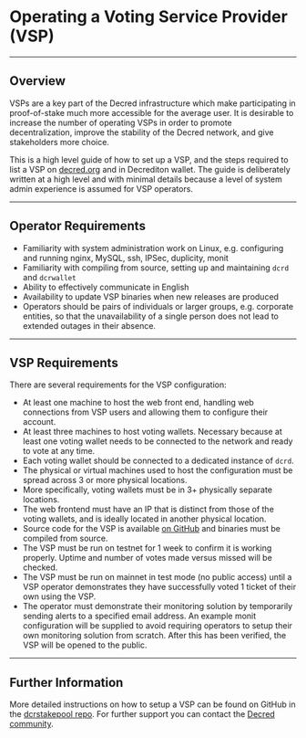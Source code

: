 # Operating a Voting Service Provider (VSP)

---

## Overview

VSPs are a key part of the Decred infrastructure which make participating in proof-of-stake much more accessible for the average user. It is desirable to increase the number of operating VSPs in order to promote decentralization, improve the stability of the Decred network, and give stakeholders more choice.

This is a high level guide of how to set up a VSP, and the steps required to list a VSP on [decred.org](https://decred.org/vsp) and in Decrediton wallet. The guide is deliberately written at a high level and with minimal details because a level of system admin experience is assumed for VSP operators.

---

## Operator Requirements

* Familiarity with system administration work on Linux, e.g. configuring and running nginx, MySQL, ssh, IPSec, duplicity, monit
* Familiarity with compiling from source, setting up and maintaining `dcrd` and `dcrwallet`
* Ability to effectively communicate in English
* Availability to update VSP binaries when new releases are produced
* Operators should be pairs of individuals or larger groups, e.g. corporate entities, so that the unavailability of a single person does not lead to extended outages in their absence.

---

## VSP Requirements

There are several requirements for the VSP configuration:

* At least one machine to host the web front end, handling web connections from VSP users and allowing them to configure their account.
* At least three machines to host voting wallets. Necessary because at least one voting wallet needs to be connected to the network and ready to vote at any time.
* Each voting wallet should be connected to a dedicated instance of `dcrd`.
* The physical or virtual machines used to host the configuration must be spread across 3 or more physical locations.
* More specifically, voting wallets must be in 3+ physically separate locations.
* The web frontend must have an IP that is distinct from those of the voting wallets, and is ideally located in another physical location.
* Source code for the VSP is available [on GitHub](https://github.com/decred/dcrstakepool) and binaries must be compiled from source.
* The VSP must be run on testnet for 1 week to confirm it is working properly. Uptime and number of votes made versus missed will be checked.
* The VSP must be run on mainnet in test mode (no public access) until a VSP operator demonstrates they have successfully voted 1 ticket of their own using the VSP.
* The operator must demonstrate their monitoring solution by temporarily sending alerts to a specified email address.  An example monit configuration will be supplied to avoid requiring operators to setup their own monitoring solution from scratch. After this has been verified, the VSP will be opened to the public.

---

## Further Information

More detailed instructions on how to setup a VSP can be found on GitHub in the [dcrstakepool repo](https://github.com/decred/dcrstakepool). For further support you can contact the [Decred community](https://decred.org/community).
